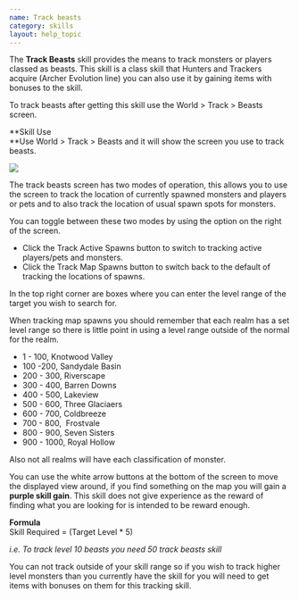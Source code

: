 ```yaml
---
name: Track beasts
category: skills
layout: help_topic
---
```

The **Track Beasts** skill provides the means to track monsters or players classed as beasts. This skill is a class skill that Hunters and Trackers acquire (Archer Evolution line) you can also use it by gaining items with bonuses to the skill.

To track beasts after getting this skill use the World > Track > Beasts screen.  

**Skill Use  
**Use World > Track > Beasts and it will show the screen you use to track beasts.

[![](https://lohcdn.com/images/t_trackbeasts.jpg)](https://lohcdn.com/images/trackbeasts.jpg)

The track beasts screen has two modes of operation, this allows you to use the screen to track the location of currently spawned monsters and players  or pets and to also track the location of usual spawn spots for monsters.

You can toggle between these two modes by using the option on the right of the screen.

*   Click the Track Active Spawns button to switch to tracking active players/pets and monsters.
*   Click the Track Map Spawns button to switch back to the default of tracking the locations of spawns.

In the top right corner are boxes where you can enter the level range of the target you wish to search for.

When tracking map spawns you should remember that each realm has a set level range so there is little point in using a level range outside of the normal for the realm.

*   1 - 100, Knotwood Valley
*   100 -200, Sandydale Basin
*   200 - 300, Riverscape
*   300 - 400, Barren Downs
*   400 - 500, Lakeview
*   500 - 600, Three Glaciaers
*   600 - 700, Coldbreeze
*   700 - 800,  Frostvale
*   800 - 900, Seven Sisters
*   900 - 1000, Royal Hollow

Also not all realms will have each classification of monster.

You can use the white arrow buttons at the bottom of the screen to move the displayed view around, if you find something on the map you will gain a **purple skill gain**. This skill does not give experience as the reward of finding what you are looking for is intended to be reward enough.

**Formula**  
Skill Required = (Target Level \* 5)

_i.e. To track level 10 beasts you need 50 track beasts skill_

You can not track outside of your skill range so if you wish to track higher level monsters than you currently have the skill for you will need to get items with bonuses on them for this tracking skill.